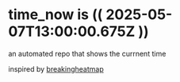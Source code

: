 # time_now is (( 2025-05-07T13:00:00.675Z ))

an automated repo that shows the currnent time

inspired by [breakingheatmap](https://github.com/breakingheatmap/breakingheatmap)